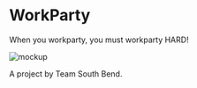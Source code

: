# WorkParty

When you workparty, you must workparty HARD!

![mockup](https://f.cloud.github.com/assets/994938/513312/64b3d3fe-be3b-11e2-8242-f36e58f25841.png)

A project by Team South Bend.


